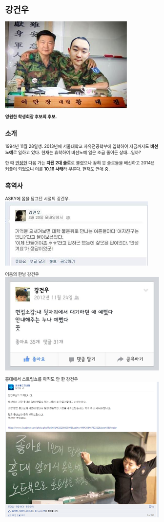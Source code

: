 # 강건우  

![](../Images/KGW/여단장강건우.jpeg)  

**영원한 학생회장 후보의 후보.**

## 소개

1994년 11월 28일생. 2013년에 서울대학교 자유전공학부에 입학하여 지금까지도 **비선노예**로 일하고 있다. 현재는 휴학하여 비선노예 일은 조금 줄어든 상태...일까?  

한 때 [안정현](../안정현/README.md) 다음 가는 **자전 2대 솔로**로 불렸으나 ~~감히~~ 뭇 솔로들을 배신하고 2014년 커플이 되었으니 이를 **10.16 사태**라 부른다. 현재도 연애 중.

## 흑역사

ASKY에 몸을 담그던 시절의 강건우.
![](../Images/KGW/KK.jpeg)

어둠의 한남 강건우
![](../Images/KGW/KK2.jpeg)

홍대에서 스트립쇼를 아직도 안 한 강건우
![](../Images/KGW/Photoshop.png)
